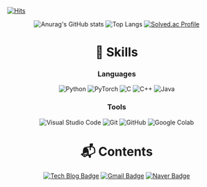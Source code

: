 <!--
**jjjuuuun/jjjuuuun** is a ✨ _special_ ✨ repository because its `README.md` (this file) appears on your GitHub profile.

Here are some ideas to get you started:

- 🔭 I’m currently working on ...
- 🌱 I’m currently learning ...
- 👯 I’m looking to collaborate on ...
- 🤔 I’m looking for help with ...
- 💬 Ask me about ...
- 📫 How to reach me: ...
- 😄 Pronouns: ...
- ⚡ Fun fact: ...

-->

[![Hits](https://hits.seeyoufarm.com/api/count/incr/badge.svg?url=https%3A%2F%2Fgithub.com%2Fjjjuuuun%2F&count_bg=%23EDDC09&title_bg=%23D75B5B&icon=&icon_color=%23E7E7E7&title=hits&edge_flat=false)](https://hits.seeyoufarm.com)

<div align="center">
 
![Anurag's GitHub stats](https://github-readme-stats.vercel.app/api?username=jjjuuuun&show_icons=true&theme=radical)
![Top Langs](https://github-readme-stats.vercel.app/api/top-langs/?username=jjjuuuun&layout=compact&theme=radical)
[![Solved.ac Profile](http://mazassumnida.wtf/api/v2/generate_badge?boj=kjy961226)](https://solved.ac/kjy961226/)

 
# 💪 Skills

### Languages
![Python](https://img.shields.io/badge/Python-3776AB.svg?&style=for-the-badge&logo=Python&logoColor=white)
![PyTorch](https://img.shields.io/badge/PyTorch-EE4C2C.svg?&style=for-the-badge&logo=PyTorch&logoColor=white)
![C](https://img.shields.io/badge/C-A8B9CC.svg?&style=for-the-badge&logo=C&logoColor=white)
![C++](https://img.shields.io/badge/C++-00599C.svg?&style=for-the-badge&logo=C%2B%2B&logoColor=white)
![Java](https://img.shields.io/badge/Java-007396.svg?&style=for-the-badge&logo=Java&logoColor=white)

### Tools
![Visual Studio Code](https://img.shields.io/badge/Visual%20Studio%20Code-007ACC.svg?&style=for-the-badge&logo=Visual%20Studio%20Code&logoColor=white)
![Git](https://img.shields.io/badge/Git-F05032.svg?&style=for-the-badge&logo=Git&logoColor=white)
![GitHub](https://img.shields.io/badge/GitHub-181717.svg?&style=for-the-badge&logo=GitHub&logoColor=white)
![Google Colab](https://img.shields.io/badge/Google%20Colab-F9AB00.svg?&style=for-the-badge&logo=Google%20Colab&logoColor=white)

# 📬 Contents
[![Tech Blog Badge](http://img.shields.io/badge/-Tech%20blog-black?style=flat-square&logo=github&link=https://jjjuuuun.github.io/)](https://jjjuuuun.github.io/)
[![Gmail Badge](https://img.shields.io/badge/Gmail-d14836?style=flat-square&logo=Gmail&logoColor=white&link=mailto:kjy961226@gmail.com)](mailto:kjy961226@gmail.com)
[![Naver Badge](https://img.shields.io/badge/Naver-03C75A?style=flat-square&logo=Naver&logoColor=white&link=mailto:kjy961226@naver.com)](mailto:kjy961226@naver.com)

</div>
